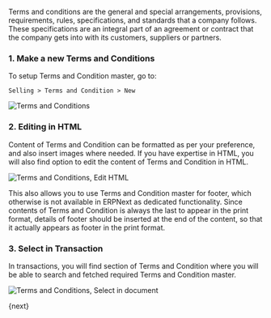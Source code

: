 Terms and conditions are the general and special arrangements, provisions, requirements, rules, specifications, and standards that a company follows. These specifications are an integral part of an agreement or contract that the company gets into with its customers, suppliers or partners.

### 1. Make a new Terms and Conditions

To setup Terms and Condition master, go to:

`Selling > Terms and Condition > New`

<img class="screenshot" alt="Terms and Conditions" src="{{docs_base_url}}/assets/img/setup/print/terms-1.png">

### 2. Editing in HTML

Content of Terms and Condition can be formatted as per your preference, and also insert images where needed. If you have expertise in HTML, you will also find option to edit the content of Terms and Condition in HTML.

<img class="screenshot" alt="Terms and Conditions, Edit HTML" src="{{docs_base_url}}/assets/img/setup/print/terms-2.png">


This also allows you to use Terms and Condition master for footer, which otherwise is not available in ERPNext as dedicated functionality. Since contents of Terms and Condition is always the last to appear in the print format, details of footer should be inserted at the end of the content, so that it actually appears as footer in the print format.

### 3. Select in Transaction

In transactions, you will find section of Terms and Condition where you will be able to search and fetched required Terms and Condition master.

<img class="screenshot" alt="Terms and Conditions, Select in document" src="{{docs_base_url}}/assets/img/setup/print/terms-3.png">

{next}
